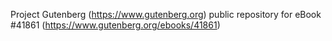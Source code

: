 Project Gutenberg (https://www.gutenberg.org) public repository for eBook #41861 (https://www.gutenberg.org/ebooks/41861)
